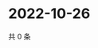 # 2022-10-26

共 0 条

<!-- BEGIN WEIBO -->
<!-- 最后更新时间 Wed Oct 26 2022 12:40:33 GMT+0800 (China Standard Time) -->

<!-- END WEIBO -->
